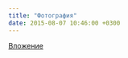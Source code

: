 ```yaml
---
title: "Фотография"
date: 2015-08-07 10:46:00 +0300
---
```



[Вложение](/assets/vk_photos/4/hAlZaioYI_g.jpg)
